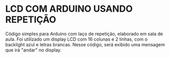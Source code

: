 # LCD COM ARDUINO USANDO REPETIÇÃO

Código simples para Arduino com laço de repetição, elaborado em sala de aula. Foi utilizado um display LCD com 16 colunas e 2 linhas, com o backlight azul e letras brancas. Nesse código, será exibido uma mensagem que irá "andar" no display.
 
